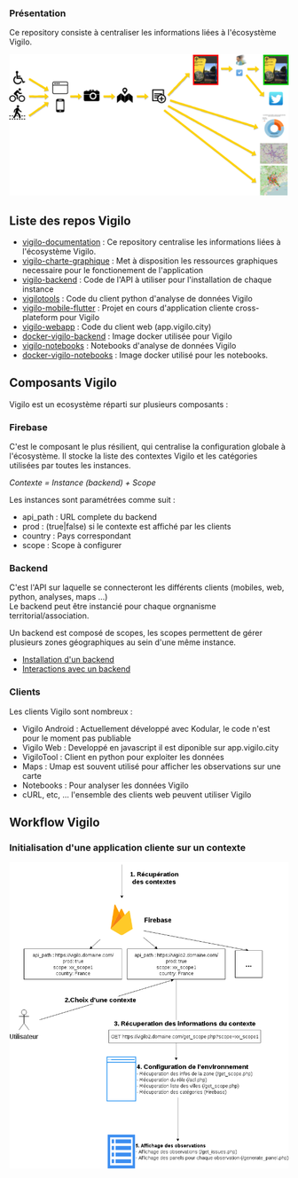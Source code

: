 ### Présentation

Ce repository consiste à centraliser les informations liées à l'écosystème Vigilo.

![Alt text](obs_add.png)

## Liste des repos Vigilo

* [vigilo-documentation](https://github.com/jesuisundesdeux/vigilo-documentation) : Ce repository centralise les informations liées à l'écosystème Vigilo.
* [vigilo-charte-graphique](https://github.com/jesuisundesdeux/vigilo-charte-graphique) : Met à disposition les ressources graphiques necessaire pour le fonctionement de l'application
* [vigilo-backend](https://github.com/jesuisundesdeux/vigilo-backend) : Code de l'API à utiliser pour l'installation de chaque instance
* [vigilotools](https://github.com/jesuisundesdeux/vigilotools) : Code du client python d'analyse de données Vigilo
* [vigilo-mobile-flutter](https://github.com/jesuisundesdeux/vigilo-mobile-flutter) : Projet en cours d'application cliente cross-plateform pour Vigilo
* [vigilo-webapp](https://github.com/jesuisundesdeux/vigilo-webapp) : Code du client web (app.vigilo.city)
* [docker-vigilo-backend](https://github.com/jesuisundesdeux/docker-vigilo-backend) : Image docker utilisée pour Vigilo
* [vigilo-notebooks](https://github.com/jesuisundesdeux/vigilo-notebooks) : Notebooks d'analyse de données Vigilo
* [docker-vigilo-notebooks](https://github.com/jesuisundesdeux/docker-vigilo-notebooks) : Image docker utilisé pour les notebooks.

## Composants Vigilo

Vigilo est un ecosystème réparti sur plusieurs composants :

### Firebase

C'est le composant le plus résilient, qui centralise la configuration globale à l'écosystème. Il stocke la liste des contextes Vigilo et les catégories utilisées par toutes les instances.

*Contexte = Instance (backend) + Scope*

Les instances sont paramétrées comme suit :
* api_path : URL complete du backend
* prod : (true|false) si le contexte est affiché par les clients
* country : Pays correspondant
* scope : Scope à configurer

### Backend 

C'est l'API sur laquelle se connecteront les différents clients (mobiles, web, python, analyses, maps ...)  
Le backend peut être instancié pour chaque orgnanisme territorial/association.

Un backend est composé de scopes, les scopes permettent de gérer plusieurs zones géographiques au sein d'une même instance.

* [Installation d'un backend](https://github.com/jesuisundesdeux/vigilo-backend/blob/master/doc/INSTALLATION.md)
* [Interactions avec un backend](https://github.com/jesuisundesdeux/vigilo-backend/blob/master/doc/REST_API.md)

### Clients

Les clients Vigilo sont nombreux :
* Vigilo Android : Actuellement développé avec Kodular, le code n'est pour le moment pas publiable 
* Vigilo Web : Developpé en javascript il est diponible sur app.vigilo.city
* VigiloTool : Client en python pour exploiter les données
* Maps : Umap est souvent utilisé pour afficher les observations sur une carte
* Notebooks : Pour analyser les données Vigilo
* cURL, etc, ... l'ensemble des clients web peuvent utiliser Vigilo

## Workflow Vigilo

### Initialisation d'une application cliente sur un contexte

![Alt text](init.png)





